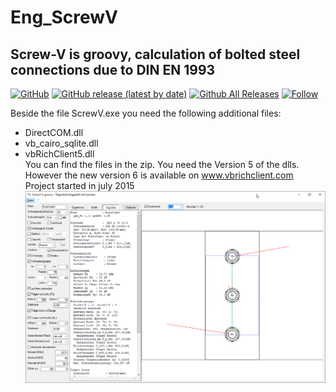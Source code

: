 # Eng_ScrewV  
## Screw-V is groovy, calculation of bolted steel connections due to DIN EN 1993
[![GitHub](https://img.shields.io/github/license/OlimilO1402/Eng_ScrewV?style=plastic)](https://github.com/OlimilO1402/Eng_ScrewV/blob/master/LICENSE) 
[![GitHub release (latest by date)](https://img.shields.io/github/v/release/OlimilO1402/Eng_ScrewV?style=plastic)](https://github.com/OlimilO1402/Eng_ScrewV/releases/latest)
[![Github All Releases](https://img.shields.io/github/downloads/OlimilO1402/Eng_ScrewV/total.svg)](https://github.com/OlimilO1402/Eng_ScrewV/releases/download/v2.3.4/ScrewV.zip)
[![Follow](https://img.shields.io/github/followers/OlimilO1402.svg?style=social&label=Follow&maxAge=2592000)](https://github.com/OlimilO1402/Eng_ScrewV/watchers)

Beside the file ScrewV.exe you need the following additional files:
* DirectCOM.dll
* vb_cairo_sqlite.dll
* vbRichClient5.dll  
You can find the files in the zip. You need the Version 5 of the dlls.  
However the new version 6 is available on www.vbrichclient.com  
Project started in july 2015
![ScrewV.png Image](Resources/Pictures/ScrewV.png "ScrewV.png Image")
